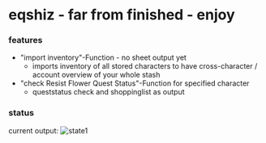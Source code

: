 # eqshiz - far from finished - enjoy

### features
- "import inventory"-Function - no sheet output yet
   - imports inventory of all stored characters to have cross-character / account overview of your whole stash
- "check Resist Flower Quest Status"-Function for specified character
   - queststatus check and shoppinglist as output
### status
current output:
![state1](https://github.com/approachdifferently/eqshiz/assets/143658889/f4b066c1-9b46-4841-91b3-2a8b5382f078)


